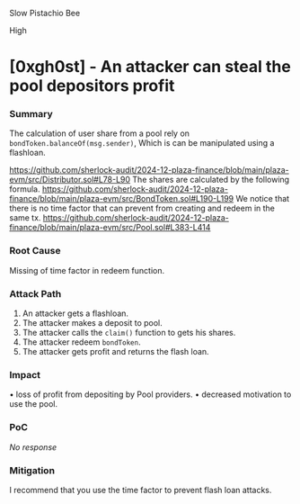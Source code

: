 Slow Pistachio Bee

High

# [0xgh0st] - An attacker can steal the pool depositors profit

### Summary

The calculation of user share from a pool rely on `bondToken.balanceOf(msg.sender)`, Which is can be manipulated using a flashloan.

https://github.com/sherlock-audit/2024-12-plaza-finance/blob/main/plaza-evm/src/Distributor.sol#L78-L90
The shares are calculated by the following formula.
https://github.com/sherlock-audit/2024-12-plaza-finance/blob/main/plaza-evm/src/BondToken.sol#L190-L199
We notice that there is no time factor that can prevent from creating and redeem in the same tx.
https://github.com/sherlock-audit/2024-12-plaza-finance/blob/main/plaza-evm/src/Pool.sol#L383-L414
### Root Cause

Missing of time factor in redeem function.

### Attack Path

1. An attacker gets a flashloan.
2. The attacker makes a deposit to pool.
3. The attacker calls the `claim()` function to gets his shares.
4. The attacker redeem `bondToken`.
5. The attacker gets profit and returns the flash loan.

### Impact

• loss of profit from depositing by Pool providers.
• decreased motivation to use the pool.

### PoC

_No response_

### Mitigation

I recommend that you use the time factor to prevent flash loan attacks.
